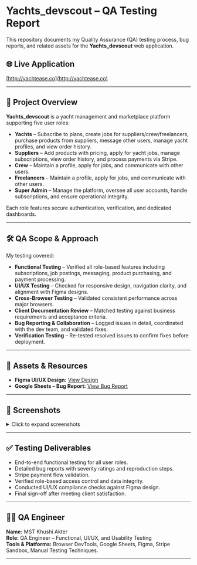# Yachts_devscout – QA Testing Report

This repository documents my Quality Assurance (QA) testing process, bug reports, and related assets for the **Yachts_devscout** web application.

## 🌐 Live Application
[http://yachtease.co](http://yachtease.co)

---

## 📌 Project Overview

**Yachts_devscout** is a yacht management and marketplace platform supporting five user roles:

- **Yachts** – Subscribe to plans, create jobs for suppliers/crew/freelancers, purchase products from suppliers, message other users, manage yacht profiles, and view order history.
- **Suppliers** – Add products with pricing, apply for yacht jobs, manage subscriptions, view order history, and process payments via Stripe.
- **Crew** – Maintain a profile, apply for jobs, and communicate with other users.
- **Freelancers** – Maintain a profile, apply for jobs, and communicate with other users.
- **Super Admin** – Manage the platform, oversee all user accounts, handle subscriptions, and ensure operational integrity.

Each role features secure authentication, verification, and dedicated dashboards.

---

## 🛠 QA Scope & Approach

My testing covered:

- **Functional Testing** – Verified all role-based features including subscriptions, job postings, messaging, product purchasing, and payment processing.
- **UI/UX Testing** – Checked for responsive design, navigation clarity, and alignment with Figma designs.
- **Cross-Browser Testing** – Validated consistent performance across major browsers.
- **Client Documentation Review** – Matched testing against business requirements and acceptance criteria.
- **Bug Reporting & Collaboration** – Logged issues in detail, coordinated with the dev team, and validated fixes.
- **Verification Testing** – Re-tested resolved issues to confirm fixes before deployment.

---

## 📂 Assets & Resources

- **Figma UI/UX Design:** [View Design](https://www.figma.com/design/vKD7oElVzsoBMU2YMVyOcB/robynatfloat_devscout?node-id=1-2&p=f&t=JxtcD8oB12HFWQPN-0)  
- **Google Sheets – Bug Report:** [View Bug Report](https://docs.google.com/spreadsheets/d/1ztXj8Xlh9Vr9GQEqrLbDP9pWz9JtvmUyASoncDDTYqQ/edit?usp=sharing)

---

## 📸 Screenshots

<details>
<summary>Click to expand screenshots</summary>

<p>⬅️ Scroll horizontally to view all screenshots ➡️</p>

<p style="white-space: nowrap; overflow-x: auto;">
  <img src="screenshorts/Screenshot_1.png" alt="Screenshot 1" width="350">
  <img src="screenshorts/Screenshot_2.png" alt="Screenshot 2" width="350">
  <img src="screenshorts/Screenshot_3.png" alt="Screenshot 3" width="350">
  <img src="screenshorts/Screenshot_4.png" alt="Screenshot 4" width="350">
  <img src="screenshorts/Screenshot_5.png" alt="Screenshot 5" width="350">
  <img src="screenshorts/Screenshot_6.png" alt="Screenshot 6" width="350">
  <img src="screenshorts/Screenshot_7.png" alt="Screenshot 7" width="350">
  <img src="screenshorts/Screenshot_8.png" alt="Screenshot 8" width="350">
  <img src="screenshorts/Screenshot_9.png" alt="Screenshot 9" width="350">
  <img src="screenshorts/Screenshot_10.png" alt="Screenshot 10" width="350">
  <img src="screenshorts/Screenshot_11.png" alt="Screenshot 11" width="350">
  <img src="screenshorts/Screenshot_12.png" alt="Screenshot 12" width="350">
  <img src="screenshorts/Screenshot_13.png" alt="Screenshot 13" width="350">
</p>

</details>


---

## ✅ Testing Deliverables

- End-to-end functional testing for all user roles.
- Detailed bug reports with severity ratings and reproduction steps.
- Stripe payment flow validation.
- Verified role-based access control and data integrity.
- Conducted UI/UX compliance checks against Figma design.
- Final sign-off after meeting client satisfaction.

---

## 🧑‍💻 QA Engineer

**Name:** MST Khushi Akter  
**Role:** QA Engineer – Functional, UI/UX, and Usability Testing  
**Tools & Platforms:** Browser DevTools, Google Sheets, Figma, Stripe Sandbox, Manual Testing Techniques.

---
